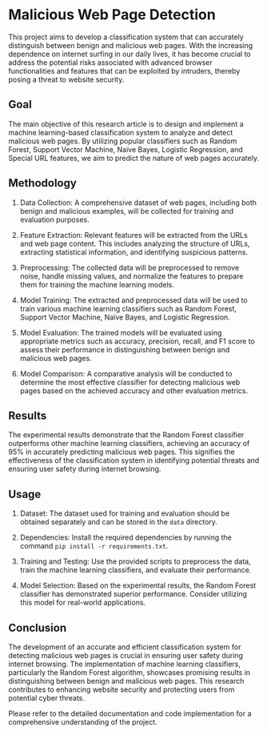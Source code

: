 # Malicious Web Page Detection

This project aims to develop a classification system that can accurately distinguish between benign and malicious web pages. With the increasing dependence on internet surfing in our daily lives, it has become crucial to address the potential risks associated with advanced browser functionalities and features that can be exploited by intruders, thereby posing a threat to website security.

## Goal

The main objective of this research article is to design and implement a machine learning-based classification system to analyze and detect malicious web pages. By utilizing popular classifiers such as Random Forest, Support Vector Machine, Naïve Bayes, Logistic Regression, and Special URL features, we aim to predict the nature of web pages accurately.

## Methodology

1. Data Collection: A comprehensive dataset of web pages, including both benign and malicious examples, will be collected for training and evaluation purposes.

2. Feature Extraction: Relevant features will be extracted from the URLs and web page content. This includes analyzing the structure of URLs, extracting statistical information, and identifying suspicious patterns.

3. Preprocessing: The collected data will be preprocessed to remove noise, handle missing values, and normalize the features to prepare them for training the machine learning models.

4. Model Training: The extracted and preprocessed data will be used to train various machine learning classifiers such as Random Forest, Support Vector Machine, Naïve Bayes, and Logistic Regression.

5. Model Evaluation: The trained models will be evaluated using appropriate metrics such as accuracy, precision, recall, and F1 score to assess their performance in distinguishing between benign and malicious web pages.

6. Model Comparison: A comparative analysis will be conducted to determine the most effective classifier for detecting malicious web pages based on the achieved accuracy and other evaluation metrics.

## Results

The experimental results demonstrate that the Random Forest classifier outperforms other machine learning classifiers, achieving an accuracy of 95% in accurately predicting malicious web pages. This signifies the effectiveness of the classification system in identifying potential threats and ensuring user safety during internet browsing.

## Usage

1. Dataset: The dataset used for training and evaluation should be obtained separately and can be stored in the `data` directory.

2. Dependencies: Install the required dependencies by running the command `pip install -r requirements.txt`.

3. Training and Testing: Use the provided scripts to preprocess the data, train the machine learning classifiers, and evaluate their performance.

4. Model Selection: Based on the experimental results, the Random Forest classifier has demonstrated superior performance. Consider utilizing this model for real-world applications.

## Conclusion

The development of an accurate and efficient classification system for detecting malicious web pages is crucial in ensuring user safety during internet browsing. The implementation of machine learning classifiers, particularly the Random Forest algorithm, showcases promising results in distinguishing between benign and malicious web pages. This research contributes to enhancing website security and protecting users from potential cyber threats.

Please refer to the detailed documentation and code implementation for a comprehensive understanding of the project.
